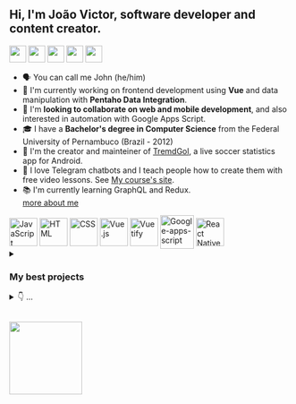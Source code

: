 <!-- usefull links: 
https://github.com/Ileriayo/markdown-badges
https://github.com/rafaballerini/PerfilGithub
https://devicon.dev/ 
https://github.com/anuraghazra/github-readme-stats
https://dev.to/envoy_/150-badges-for-github-pnk
https://docs.pipz.com/central-de-ajuda/learning-center/guia-basico-de-markdown#open
-->
## Hi, I'm João Victor, software developer and content creator.


  <a href="https://www.youtube.com/user/jvwrCIN" target="_blank"><img src="https://img.shields.io/badge/YouTube-FF0000?style=for-the-badge&logo=youtube&logoColor=white" height="30em" target="_blank"></a>
  <a href="https://twitter.com/jvictor_js" target="_blank"><img src="https://img.shields.io/badge/Twitter-1DA1F2?style=for-the-badge&logo=twitter&logoColor=white" height="30em"  target="_blank"></a> 
  <a href="https://www.linkedin.com/in/jo%C3%A3o-victor-ramos-6570a21b7/" target="_blank"><img src="https://img.shields.io/badge/-LinkedIn-%230077B5?style=for-the-badge&logo=linkedin&logoColor=white" height="30em" target="_blank"></a> 
  <a href="https://play.google.com/store/apps/developer?id=bolanarede.net.br" target="_blank"><img src="https://img.shields.io/badge/Google_Play-414141?style=for-the-badge&logo=google-play&logoColor=white" height="30em"  target="_blank"></a> 
  <a href="https://stackoverflow.com/users/16280917/" target="_blank"><img src="https://img.shields.io/badge/-Stackoverflow-FE7A16?style=for-the-badge&logo=stack-overflow&logoColor=white" height="30em"  target="_blank"></a>
  
* 🗣 You can call me John (he/him)
* 💼 I'm currently working on frontend development using <b>Vue</b> and data manipulation with <b>Pentaho Data Integration</b>.
* 🙂 I'm <b>looking to collaborate on web and mobile development</b>, and also interested in automation with Google Apps Script. 
* 🎓 I have a <b>Bachelor's degree in Computer Science</b> from the Federal University of Pernambuco (Brazil - 2012)
* 📱 I'm the creator and mainteiner of [TremdGol](https://play.google.com/store/apps/details?id=com.bolanarede.tremdgol_free), a live soccer statistics app for Android. 
* 🤖 I love Telegram chatbots and I teach people how to create them with free video lessons. See [My course's site](https://courses.jvictor.com.br).
* 📚 I'm currently learning GraphQL and Redux.
<br><a href="http://jvictor.com.br" target="_blank">more about me</a>

<div>
<a href="https://developer.mozilla.org/en-US/docs/Web/JavaScript"><img align="center" alt="JavaScript" height="50" src="https://cdn.jsdelivr.net/gh/devicons/devicon/icons/javascript/javascript-original.svg"></a>   
  <a href="https://developer.mozilla.org/en-US/docs/Web/HTML"><img align="center" alt="HTML" height="50" src="https://cdn.jsdelivr.net/gh/devicons/devicon/icons/html5/html5-original.svg"></a>
  <a href="https://developer.mozilla.org/en-US/docs/Web/CSS"><img align="center" alt="CSS" height="50" src="https://cdn.jsdelivr.net/gh/devicons/devicon/icons/css3/css3-original.svg"></a>
    <a href="https://vuejs.org/"><img align="center" alt="Vue.js" height="50" src="https://cdn.jsdelivr.net/gh/devicons/devicon/icons/vuejs/vuejs-original.svg"></a>
  <a href="https://vuetifyjs.com/en/"><img align="center" alt="Vuetify" height="50" src="https://cdn.jsdelivr.net/gh/devicons/devicon/icons/vuetify/vuetify-original.svg"></a>
  <!--<a href="https://www.typescriptlang.org/"><img align="center" alt="TypeScript" height="50" src="https://cdn.jsdelivr.net/gh/devicons/devicon/icons/typescript/typescript-original.svg"> </a>-->
  <a href="https://developers.google.com/apps-script"><img align="center" alt="Google-apps-script" height="60" src="https://www.gstatic.com/images/branding/product/2x/apps_script_48dp.png"></a>
  <a href="https://reactnative.dev/"><img align="center" alt="React Native" height="50" src="https://cdn.jsdelivr.net/gh/devicons/devicon/icons/react/react-original.svg"></a>
  
</div>

<details> 
  <summary><h3>My best projects</h3></summary>
  
  - [Course Platform](https://course.jvictor.com.br) (React) <a href="https://github.com/jvictorjs/courses-platform"><img align="center" alt="Vue.js" height="20" src="https://cdn.jsdelivr.net/gh/devicons/devicon/icons/github/github-original.svg"></a>
  - [TremdGol App](https://play.google.com/store/apps/details?id=com.bolanarede.tremdgol_free) (React Native) <a href="https://github.com/jvictorjs/tremdgol-app"><img align="center" alt="Vue.js" height="20" src="https://cdn.jsdelivr.net/gh/devicons/devicon/icons/github/github-original.svg"></a>
  - [TremdGol.com](https://tremdgol.com) (Vue) <a href="https://github.com/jvictorjs/tremdgol-vue"><img align="center" alt="Vue.js" height="20" src="https://cdn.jsdelivr.net/gh/devicons/devicon/icons/github/github-original.svg"></a>
  - [TremdGol backend](https://api.tremdgol.com) (Node.js) <a href="https://github.com/jvictorjs/tremdgol-backend"><img align="center" alt="Vue.js" height="20" src="https://cdn.jsdelivr.net/gh/devicons/devicon/icons/github/github-original.svg"></a>
  - Medicine Reminder (Telegram Bot) <a href="https://github.com/jvictorjs/medicine-reminder-telegram-chatbot"><img align="center" alt="Vue.js" height="20" src="https://cdn.jsdelivr.net/gh/devicons/devicon/icons/github/github-original.svg"></a>
  - [jvictor.com.br](https://jvictor.com.br) (Vue) <a href="https://github.com/jvictorjs/telegram-clone"><img align="center" alt="Vue.js" height="20" src="https://cdn.jsdelivr.net/gh/devicons/devicon/icons/github/github-original.svg"></a>
  - [Portfolio](https://portfolio.jvictor.com.br) (Angular) <a href="https://github.com/jvictorjs/portfolio"><img align="center" alt="Vue.js" height="20" src="https://cdn.jsdelivr.net/gh/devicons/devicon/icons/github/github-original.svg"></a>
  - [skills.jvictor.com.br](https://skills.jvictor.com.br) (Vue) <a href="https://github.com/jvictorjs/skills-word-cloud"><img align="center" alt="Vue.js" height="20" src="https://cdn.jsdelivr.net/gh/devicons/devicon/icons/github/github-original.svg"></a>
  - [Bolanarede.net.br](https://bolanarede.net.br) (Angular) <a href="https://github.com/jvictorjs/bolasite"><img align="center" alt="Vue.js" height="20" src="https://cdn.jsdelivr.net/gh/devicons/devicon/icons/github/github-original.svg"></a>

</details> 

<details> 
  <summary>👇 ...</summary>
  
  
>#### Other Languages, Frameworks and Libraries<div>     <img height="25" src="https://img.shields.io/badge/Node.js-43853D?style=for-the-badge&logo=node.js&logoColor=white" target="_blank">     <img height="25" src="https://img.shields.io/badge/chart.js-F5788D.svg?style=for-the-badge&logo=chart.js&logoColor=white" target="_blank">      <img height="25" src="https://img.shields.io/badge/express.js-%23404d59.svg?style=for-the-badge&logo=express&logoColor=%2361DAFB" target="_blank">    <img height="25" src="https://img.shields.io/badge/SQLite-07405E?style=for-the-badge&logo=sqlite&logoColor=white" target="_blank">         <img height="25" src="https://img.shields.io/badge/PostgreSQL-316192?style=for-the-badge&logo=postgresql&logoColor=white" target="_blank">        <img height="25" src="https://img.shields.io/badge/Angular-DD0031?style=for-the-badge&logo=angular&logoColor=white" target="_blank">        <img height="25" src="https://img.shields.io/badge/Socket.io-black?style=for-the-badge&logo=socket.io&badgeColor=010101" target="_blank">        <img height="25" src="https://img.shields.io/badge/jquery-%230769AD.svg?style=for-the-badge&logo=jquery&logoColor=white" target="_blank">      
  </div>
  
 >#### IDEs, Platforms and Dev Tools<div>       <img height="25" src="https://img.shields.io/badge/Visual%20Studio%20Code-0078d7.svg?style=for-the-badge&logo=visual-studio-code&logoColor=white" target="_blank">            <img height="25" src="https://img.shields.io/badge/Chrome_DEV_tools-4285F4?style=for-the-badge&logo=GoogleChrome&logoColor=white" target="_blank">               <a href="https://developers.google.com/apps-script"><img height="25" src="https://img.shields.io/badge/google-blue.svg?style=for-the-badge&logo=googleappsscript&logoColor=blue" target="_blank"><img height="25" src="https://img.shields.io/badge/apps-yellow.svg?style=for-the-badge&logo=googleappsscript&logoColor=blue" target="_blank"><img height="25" src="https://img.shields.io/badge/script-red.svg?style=for-the-badge&logo=googleappsscript&logoColor=red" target="_blank"></a>                                                     <img height="25" src="https://img.shields.io/badge/expo-1C1E24?style=for-the-badge&logo=expo&logoColor=#D04A37" target="_blank">                <img height="25" src="https://img.shields.io/badge/Android_Studio-3DDC84?style=for-the-badge&logo=android-studio&logoColor=white" target="_blank">                <a href="https://help.hitachivantara.com/Documentation/Pentaho/9.3/Products/Pentaho_Data_Integration"><img height="25" src="https://img.shields.io/badge/pentaho_data_integration-blue.svg?style=for-the-badge&logo=pentahopdi&logoColor=61DAFB" target="_blank"></a> 
  </div>

  
>#### Back-end Infrastructure and Cloud<div><img height="25" src="https://img.shields.io/badge/netlify-%23000000.svg?style=for-the-badge&logo=netlify&logoColor=#00C7B7" target="_blank"> <img height="25" src="https://img.shields.io/badge/Digital_Ocean-0080FF?style=for-the-badge&logo=DigitalOcean&logoColor=white" target="_blank">  <img height="25" src="https://img.shields.io/badge/Ubuntu-E95420?style=for-the-badge&logo=ubuntu&logoColor=white" target="_blank">  <img height="25" src="https://img.shields.io/badge/VIM-%2311AB00.svg?style=for-the-badge&logo=vim&logoColor=white" target="_blank"> <img height="25" src="https://img.shields.io/badge/NPM-%23000000.svg?style=for-the-badge&logo=npm&logoColor=white" target="_blank"> <img height="25" src="https://img.shields.io/badge/nginx-%23009639.svg?style=for-the-badge&logo=nginx&logoColor=white" target="_blank">   </div>

  
#### Learning:
<div>  <img height="25" src="https://img.shields.io/badge/TypeScript-007ACC?style=for-the-badge&logo=typescript&logoColor=white" target="_blank">  <img height="25" src="https://img.shields.io/badge/Redux-593D88?style=for-the-badge&logo=redux&logoColor=white" target="_blank">   <img height="25" src="https://img.shields.io/badge/-GraphQL-E10098?style=for-the-badge&logo=graphql&logoColor=white" target="_blank"> </div>
  
#### Used to know a long time ago...
<div><img height="23" src="https://img.shields.io/badge/PHP-777BB4?style=for-the-badge&logo=php&logoColor=white">   <img height="23" src="https://img.shields.io/badge/Python-3776AB?style=for-the-badge&logo=python&logoColor=white" target="_blank">  <img height="23" src="https://img.shields.io/badge/Django-092E20?style=for-the-badge&logo=django&logoColor=white" target="_blank"> </div>

</details>
<!--
<details> 
    <summary><b>👇 Where I study</b></summary>

  > <div>  <img height="25" src="https://img.shields.io/badge/MDN_Web_Docs-black?style=for-the-badge&logo=mdnwebdocs&logoColor=white" target="_blank"> <img height="25" src="https://img.shields.io/badge/Udemy-A435F0?style=for-the-badge&logo=Udemy&logoColor=white" target="_blank"> <img height="25" src="https://img.shields.io/badge/Freecodecamp-%23123.svg?&style=for-the-badge&logo=freecodecamp&logoColor=green" target="_blank">       </div>
</details>
-->


<!--

<details> 
  <summary><h3>👇 Best Projects </h3></summary>
  
  (this part of README.md is not ready to publish yet, still working on it)
  
## Best Projects

* Tredmgol free
###### Released: 2021
Front-end   | Back-end   | 
--------- | ------ |
<a href="https://reactnative.dev/"><img align="center" alt="React Native" height="30" src="https://cdn.jsdelivr.net/gh/devicons/devicon/icons/react/react-original.svg"></a>  <a href="https://developer.mozilla.org/pt-BR/docs/Web/JavaScript"><img align="center" alt="JavaScript" height="30" src="https://cdn.jsdelivr.net/gh/devicons/devicon/icons/javascript/javascript-original.svg"></a>  | <a href="https://digitalocean.com/"><img align="center" alt="DigitalOcean" height="30" src="https://cdn.jsdelivr.net/gh/devicons/devicon/icons/digitalocean/digitalocean-original.svg"></a> <a href="https://ubuntu.com/"><img align="center" alt="Ubuntu" height="30" src="https://cdn.jsdelivr.net/gh/devicons/devicon/icons/ubuntu/ubuntu-plain-wordmark.svg"></a> <a href="https://https://nodejs.org/en/"><img align="center" alt="Node.js" height="30" src="https://cdn.jsdelivr.net/gh/devicons/devicon/icons/nodejs/nodejs-original.svg"></a> |
          
          
A live soccer statistics android app. Available on <a href="https://play.google.com/store/apps/details?id=com.bolanarede.tremdgol_free" target="_blank"><img height="18" src="https://img.shields.io/badge/Google_Play-414141?style=for-the-badge&logo=google-play&logoColor=white" height="30em"  target="_blank"></a> 


* [bolanarede.net.br](http://bolanarede.net.br)
###### Released: 2021 | [Github repository](https://github.com/jvictorjs/bolasite)
Front-end   | Back-end   | 
--------- | ------ |
<a href="https://angular.io/"><img align="center" alt="Angular" height="30" src="https://cdn.jsdelivr.net/gh/devicons/devicon/icons/angularjs/angularjs-original.svg"></a>  <a href="https://www.typescriptlang.org/"><img align="center" alt="TypeScript" height="30" src="https://cdn.jsdelivr.net/gh/devicons/devicon/icons/typescript/typescript-original.svg"></a>  | <a href="https://digitalocean.com/"><img align="center" alt="DigitalOcean" height="30" src="https://cdn.jsdelivr.net/gh/devicons/devicon/icons/digitalocean/digitalocean-original.svg"></a> <a href="https://ubuntu.com/"><img align="center" alt="Ubuntu" height="30" src="https://cdn.jsdelivr.net/gh/devicons/devicon/icons/ubuntu/ubuntu-plain-wordmark.svg"></a> <a href="https://https://nodejs.org/en/"><img align="center" alt="Node.js" height="30" src="https://cdn.jsdelivr.net/gh/devicons/devicon/icons/nodejs/nodejs-original.svg"></a> |

I used Angular/TypeScript to built this live soccer statistics web site using the same source of data from TremdGol Free app. The same informations now available for desktop/mobile internet browsers.


* [portfolio.jvictor.com.br](http://portfolio.jvictor.com.br)
###### Released: 2021 | [Github repository](https://github.com/jvictorjs/portfolio)
Front-end   | Back-end   | 
--------- | ------ |
<a href="https://angular.io/"><img align="center" alt="Angular" height="30" src="https://cdn.jsdelivr.net/gh/devicons/devicon/icons/angularjs/angularjs-original.svg"></a>  <a href="https://www.typescriptlang.org/"><img align="center" alt="TypeScript" height="30" src="https://cdn.jsdelivr.net/gh/devicons/devicon/icons/typescript/typescript-original.svg"></a>  | <a href="https://digitalocean.com/"><img align="center" alt="DigitalOcean" height="30" src="https://cdn.jsdelivr.net/gh/devicons/devicon/icons/digitalocean/digitalocean-original.svg"></a> <a href="https://ubuntu.com/"><img align="center" alt="Ubuntu" height="30" src="https://cdn.jsdelivr.net/gh/devicons/devicon/icons/ubuntu/ubuntu-plain-wordmark.svg"></a> <a href="https://https://nodejs.org/en/"><img align="center" alt="Node.js" height="30" src="https://cdn.jsdelivr.net/gh/devicons/devicon/icons/nodejs/nodejs-original.svg"></a> |

My fisrt portfolio web site.


* [skills.jvictor.com.br](https://skills.jvictor.com.br)
###### Released: 2022 | [Github repository](https://github.com/jvictorjs/skills)
Front-end   | Back-end   | 
--------- | ------ |
<img align="center" alt="js" height="30" src="https://cdn.jsdelivr.net/gh/devicons/devicon/icons/vuejs/vuejs-original-wordmark.svg" /> <img align="center" alt="js" height="30" src="https://cdn.jsdelivr.net/gh/devicons/devicon/icons/vuetify/vuetify-original.svg" /> <img  align="center" alt="js" height="30" src="https://cdn.jsdelivr.net/gh/devicons/devicon/icons/javascript/javascript-original.svg" /> | <a href="https://digitalocean.com/"><img align="center" alt="DigitalOcean" height="30" src="https://cdn.jsdelivr.net/gh/devicons/devicon/icons/digitalocean/digitalocean-original.svg"></a> <a href="https://ubuntu.com/"><img align="center" alt="Ubuntu" height="30" src="https://cdn.jsdelivr.net/gh/devicons/devicon/icons/ubuntu/ubuntu-plain-wordmark.svg"></a> <a href="https://https://nodejs.org/en/"><img align="center" alt="Node.js" height="30" src="https://cdn.jsdelivr.net/gh/devicons/devicon/icons/nodejs/nodejs-original.svg"></a> |

A simple web page to tell more about myself, tools and projects.


* [quotes.jvictor.com.br](https://quotes.jvictor.com.br)
###### Released: coming soon | [Github repository](https://github.com/jvictorjs/quotes)
Front-end   | Back-end   | 
--------- | ------ |
<img align="center" alt="js" height="30" src="https://cdn.jsdelivr.net/gh/devicons/devicon/icons/vuejs/vuejs-original-wordmark.svg" /> <img align="center" alt="js" height="30" src="https://cdn.jsdelivr.net/gh/devicons/devicon/icons/vuetify/vuetify-original.svg" /> <img  align="center" alt="js" height="30" src="https://cdn.jsdelivr.net/gh/devicons/devicon/icons/javascript/javascript-original.svg" /> | <a href="https://digitalocean.com/"><img align="center" alt="DigitalOcean" height="30" src="https://cdn.jsdelivr.net/gh/devicons/devicon/icons/digitalocean/digitalocean-original.svg"></a> <a href="https://ubuntu.com/"><img align="center" alt="Ubuntu" height="30" src="https://cdn.jsdelivr.net/gh/devicons/devicon/icons/ubuntu/ubuntu-plain-wordmark.svg"></a> <a href="https://https://nodejs.org/en/"><img align="center" alt="Node.js" height="30" src="https://cdn.jsdelivr.net/gh/devicons/devicon/icons/nodejs/nodejs-original.svg"></a> |

A telegram bot integrated with web page that provide random quotes from a cloud database.

* Tremdgol web
###### comming soon | [Github repository](https://github.com/jvictorjs/tremdgol)
Front-end   | Back-end   | 
--------- | ------ |
<img align="center" alt="js" height="30" src="https://cdn.jsdelivr.net/gh/devicons/devicon/icons/vuejs/vuejs-original-wordmark.svg" /> <img align="center" alt="js" height="30" src="https://cdn.jsdelivr.net/gh/devicons/devicon/icons/vuetify/vuetify-original.svg" /> <img  align="center" alt="js" height="30" src="https://cdn.jsdelivr.net/gh/devicons/devicon/icons/javascript/javascript-original.svg" /> | <a href="https://digitalocean.com/"><img align="center" alt="DigitalOcean" height="30" src="https://cdn.jsdelivr.net/gh/devicons/devicon/icons/digitalocean/digitalocean-original.svg"></a> <a href="https://ubuntu.com/"><img align="center" alt="Ubuntu" height="30" src="https://cdn.jsdelivr.net/gh/devicons/devicon/icons/ubuntu/ubuntu-plain-wordmark.svg"></a> <a href="https://https://nodejs.org/en/"><img align="center" alt="Node.js" height="30" src="https://cdn.jsdelivr.net/gh/devicons/devicon/icons/nodejs/nodejs-original.svg"></a> |

Complete soccer statistics web site.


 
  </details>
  -->
  <!-- -  I have others soccer statistics projects released that I'm working to swith to public repositories. -->



  
## 

<div>
<img height="130em" src="https://github-readme-stats.vercel.app/api/top-langs/?username=jvictorjs&layout=compact&langs_count=7&theme=dracula"/> 

</div>
<!--
##
###### *last update: may2022 | github presentation readme.md inspired by @rafaballerini's youtube video: https://www.youtube.com/watch?v=TsaLQAetPLU*
###### badges from https://github.com/Ileriayo/markdown-badges and https://devicon.dev/ 
 -->

<!--



## Oiii eu sou a Rafaella Ballerini, criadora de conteúdo de programação e tecnologia!
<div align="center">
  <a href="https://github.com/rafaballerini">
  <img height="180em" src="https://github-readme-stats.vercel.app/api?username=rafaballerini&show_icons=true&theme=dracula&include_all_commits=true&count_private=true"/>
  <img height="180em" src="https://github-readme-stats.vercel.app/api/top-langs/?username=rafaballerini&layout=compact&langs_count=7&theme=dracula"/>
</div>
<div style="display: inline_block"><br>
  <img align="center" alt="Rafa-Js" height="30" width="40" src="https://raw.githubusercontent.com/devicons/devicon/master/icons/javascript/javascript-plain.svg">
  <img align="center" alt="Rafa-Ts" height="30" width="40" src="https://raw.githubusercontent.com/devicons/devicon/master/icons/typescript/typescript-plain.svg">
  <img align="center" alt="Rafa-React" height="30" width="40" src="https://raw.githubusercontent.com/devicons/devicon/master/icons/react/react-original.svg">
  <img align="center" alt="Rafa-HTML" height="30" width="40" src="https://raw.githubusercontent.com/devicons/devicon/master/icons/html5/html5-original.svg">
  <img align="center" alt="Rafa-CSS" height="30" width="40" src="https://raw.githubusercontent.com/devicons/devicon/master/icons/css3/css3-original.svg">
  <img align="center" alt="Rafa-Python" height="30" width="40" src="https://raw.githubusercontent.com/devicons/devicon/master/icons/python/python-original.svg">
  <img align="center" alt="Rafa-Csharp" height="30" width="40" src="https://raw.githubusercontent.com/devicons/devicon/master/icons/csharp/csharp-original.svg">
  <img align="right" alt="Rafa-pic" height="150" style="border-radius:50px;" src="https://media.discordapp.net/attachments/639956127056134178/890373478988013628/Publicacoes_Instagram_1_1.png?width=676&height=676">
</div>
  
  ##
 
<div> 
  <a href="https://www.youtube.com/channel/UC_-uuuZbY0AAt9CViNzvc-Q" target="_blank"><img src="https://img.shields.io/badge/YouTube-FF0000?style=for-the-badge&logo=youtube&logoColor=white" target="_blank"></a>
  <a href="https://instagram.com/rafaballerini" target="_blank"><img src="https://img.shields.io/badge/-Instagram-%23E4405F?style=for-the-badge&logo=instagram&logoColor=white" target="_blank"></a>
 	<a href="https://www.twitch.tv/rafaballerinii" target="_blank"><img src="https://img.shields.io/badge/Twitch-9146FF?style=for-the-badge&logo=twitch&logoColor=white" target="_blank"></a>
 <a href="https://discord.gg/wagxzStdcR" target="_blank"><img src="https://img.shields.io/badge/Discord-7289DA?style=for-the-badge&logo=discord&logoColor=white" target="_blank"></a> 
  <a href = "mailto:contatorafaballerini@gmail.com"><img src="https://img.shields.io/badge/-Gmail-%23333?style=for-the-badge&logo=gmail&logoColor=white" target="_blank"></a>
  <a href="https://www.linkedin.com/in/rafaella-ballerini-45875016a" target="_blank"><img src="https://img.shields.io/badge/-LinkedIn-%230077B5?style=for-the-badge&logo=linkedin&logoColor=white" target="_blank"></a> 
 
  ![Snake animation](https://github.com/rafaballerini/rafaballerini/blob/output/github-contribution-grid-snake.svg)
 
</div>


-->


<!--
**jvictorjs2/jvictorjs2** is a ✨ _special_ ✨ repository because its `README.md` (this file) appears on your GitHub profile.

Here are some ideas to get you started:

- 🔭 I’m currently working on ...
- 🌱 I’m currently learning ...
- 👯 I’m looking to collaborate on ...
- 🤔 I’m looking for help with ...
- 💬 Ask me about ...
- 📫 How to reach me: ...
- 😄 Pronouns: ...
- ⚡ Fun fact: ...
-->

